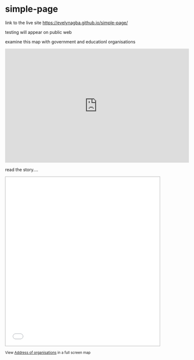
# simple-page

link to the live site https://evelynagba.github.io/simple-page/

testing will appear on public web

examine this map with government and educationl organisations 

<iframe width="600" height="371" seamless frameborder="0" scrolling="no" src="https://docs.google.com/spreadsheets/d/1_y6hltTtEJZ0TxCFktxEyj4TGDk7Uv5iNdPg0FjLP60/pubchart?oid=620936868&amp;format=interactive"></iframe>

read the story....

<p><iframe src="//batchgeo.com/map/a520d9f895d12ac04a18fd5941ad38e6" frameborder="0" width="100%" height="550" style="border:1px solid #aaa;"></iframe></p><p><small>View <a href="https://batchgeo.com/map/a520d9f895d12ac04a18fd5941ad38e6">Address of organisations</a> in a full screen map</small></p>
